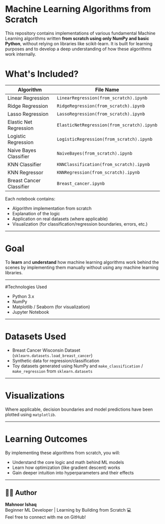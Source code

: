 # Machine Learning Algorithms from Scratch

This repository contains implementations of various fundamental Machine Learning algorithms written **from scratch using only NumPy and basic Python**, without relying on libraries like scikit-learn. It is built for learning purposes and to develop a deep understanding of how these algorithms work internally.

# What's Included?

| Algorithm                  | File Name                                |
|---------------------------|-------------------------------------------|
| Linear Regression          | `LinearRegression(from_scratch).ipynb`   |
| Ridge Regression           | `RidgeRegression(from_scratch).ipynb`    |
| Lasso Regression           | `LassoRegression(from_scratch).ipynb`    |
| Elastic Net Regression     | `ElasticNetRegression(from_scratch).ipynb`|
| Logistic Regression        | `LogisticRegression(from_scratch).ipynb` |
| Naive Bayes Classifier     | `NaiveBayes(from_scratch).ipynb`         |
| KNN Classifier             | `KNNClassification(from_scratch).ipynb`  |
| KNN Regressor              | `KNNRegression(from_scratch).ipynb`      |
| Breast Cancer Classifier   | `Breast_cancer.ipynb`                    |

Each notebook contains:
- Algorithm implementation from scratch
- Explanation of the logic
- Application on real datasets (where applicable)
- Visualization (for classification/regression boundaries, errors, etc.)

---

# Goal

To **learn** and **understand** how machine learning algorithms work behind the scenes by implementing them manually without using any machine learning libraries.

---

#Technologies Used

- Python 3.x
- NumPy
- Matplotlib / Seaborn (for visualization)
- Jupyter Notebook

---

# Datasets Used

- Breast Cancer Wisconsin Dataset (`sklearn.datasets.load_breast_cancer`)
- Synthetic data for regression/classification
- Toy datasets generated using NumPy and `make_classification` / `make_regression` from `sklearn.datasets`

---

# Visualizations

Where applicable, decision boundaries and model predictions have been plotted using `matplotlib`.

---

# Learning Outcomes

By implementing these algorithms from scratch, you will:
- Understand the core logic and math behind ML models
- Learn how optimization (like gradient descent) works
- Gain deeper intuition into hyperparameters and their effects

---


## 🙋‍♀️ Author

**Mahnoor Ishaq**  
Beginner ML Developer | Learning by Building from Scratch 💻  
Feel free to connect with me on GitHub!



